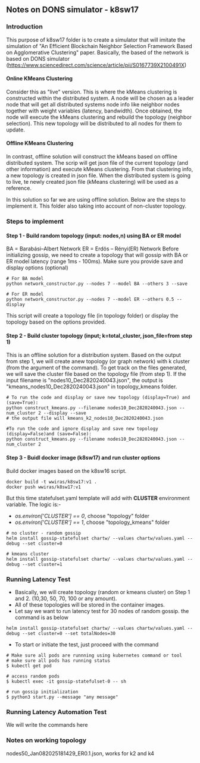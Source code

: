 ## Notes on DONS simulator - k8sw17

### Introduction
This purpose of k8sw17 folder is to create a simulator that will
imitate the simulation of "An Efficient Blockchain Neighbor Selection 
Framework Based on Agglomerative Clustering" paper. Basically, the based
of the network is based on DONS simulator 
(https://www.sciencedirect.com/science/article/pii/S0167739X2100491X)

#### Online KMeans Clustering
Consider this as "live" version. This is where the kMeans clustering is 
constructed within the distributed system. A node will be chosen 
as a leader node that will get all distributed systems node info like 
neighbor nodes together with weight variables (latency, bandwidth). 
Once obtained,  the node will execute the kMeans clustering and rebuild 
the topology (neighbor selection). This new topology will be distributed 
to all nodes for them to update.

#### Offline KMeans Clustering
In contrast, offline solution will construct the kMeans based on offline
distributed system. The scrip will get json file of the current topology
(and other information) and execute kMeans clustering. From that clustering
info, a new topology is created in json file. When the distributed system is
going to live, te newly created json file (kMeans clustering) will be used as
a reference.

In this solution so far we are using offline solution. Below are the steps
to implement it. This folder also taking into account of non-cluster topology.


### Steps to implement

#### Step 1 - Build random topology (input: nodes,n) using BA or ER model
BA = Barabási–Albert Network
ER = Erdös – Rényi(ER) Network
Before initializing gossip, we need to create a topology that will
gossip with BA or ER model latency (range 1ms - 100ms). Make sure
you provide save and display options (optional)

```shell
# For BA model
python network_constructor.py --nodes 7 --model BA --others 3 --save 
```

```shell
# For ER model
python network_constructor.py --nodes 7 --model ER --others 0.5 --display
```

This script will create a topology file (in topology folder) or 
display the topology based on the options provided.


#### Step 2 - Build cluster topology (input; k=total_cluster, json_file=from step 1)
This is an offline solution for a distribution system. Based on the output from step 1, we will create
anew topology (or graph network) with k cluster (from the argument of the command). To get track
on the files generated, we will save the cluster file based on the topology file (from step 1).
If the input filename is "nodes10_Dec2820240043.json", the output is "kmeans_nodes10_Dec2820240043.json"
in topology_kmeans folder.

```shell
# To run the code and display or save new topology (display=True) and (save=True):
python construct_kmeans.py --filename nodes10_Dec2820240043.json --num_cluster 2 --display --save
# the output file will kmeans_k2_nodes10_Dec2820240043.json
    
#To run the code and ignore display and save new topology (display=False)and (save=False):
python construct_kmeans.py --filename nodes10_Dec2820240043.json --num_cluster 2
```

#### Step 3 - Buidl docker image (k8sw17) and run cluster options

Build docker images based on the k8sw16 script. 
```
docker build -t wwiras/k8sw17:v1 .
docker push wwiras/k8sw17:v1
```

But this time statefulset.yaml template will add with **CLUSTER** environment variable. The logic is:-
- *os.environ['CLUSTER'] == 0*, choose "topology" folder
- *os.environ['CLUSTER'] == 1*, choose "topology_kmeans" folder
```
# no cluster - random gossip
helm install gossip-statefulset chartw/ --values chartw/values.yaml --debug --set cluster=0
```
```
# kmeans cluster
helm install gossip-statefulset chartw/ --values chartw/values.yaml --debug --set cluster=1
```

### Running Latency Test

- Basically, we will create topology (random or kmeans cluster) on Step 1 and 2. (10,30, 50, 70, 100 or any amount).
- All of these topologies will be stored in the container images.
- Let say we want to run latency test for 30 nodes of random gossip. the command is as below 
```shell
helm install gossip-statefulset chartw/ --values chartw/values.yaml --debug --set cluster=0 --set totalNodes=30
```
- To start or initiate the test, just proceed with the command
```shell
# Make sure all pods are runnning using kubernetes command or tool
# make sure all pods has running status
$ kubectl get pod

# access random pods
$ kubectl exec -it gossip-statefulset-0 -- sh

# run gossip initialization 
$ python3 start.py --message "any message" 
```

### Running Latency Automation Test
We will write the commands here

### Notes on working topology
nodes50_Jan082025181429_ER0.1.json, works for k2 and k4